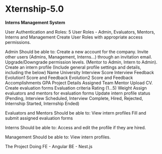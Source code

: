 # Xternship-5.0

**Interns Management System**

User Authentication and Roles:
5 User Roles - Admin, Evaluators, Mentors, Interns and Management
Create User Roles with appropriate access permissions.

Admin Should be able to:
Create a new account for the company.
Invite other users (Admins, Management, Interns…) through an invitation email.
Upgrade/Downgrade permission levels. (Mentor to Admin, Intern to Admin).
Create an intern profile (Include general profile settings and details, including the below)
Name
University
Interview Score
Interview Feedback
Evolution1 Score and Feedback
Evolution2 Score and Feedback
Accomplishments
GPA
Project Details
Assigned Team
Mentor
Upload CV.
Create evaluation forms
Evaluation criteria
Rating (1…5)
Weight
Assign evaluators and mentors for evaluation forms
Update intern profile status (Pending, Interview Scheduled, Interview Complete, Hired, Rejected, Internship Started, Internship Ended)

Evaluators and Mentors Should be able to:
View intern profiles
Fill and submit assigned evaluation forms

Interns Should be able to:
Access and edit the profile if they are hired.

Management Should be able to:
View intern profiles.


 The Project Doing FE - Angular  BE - Nest.js  
 















